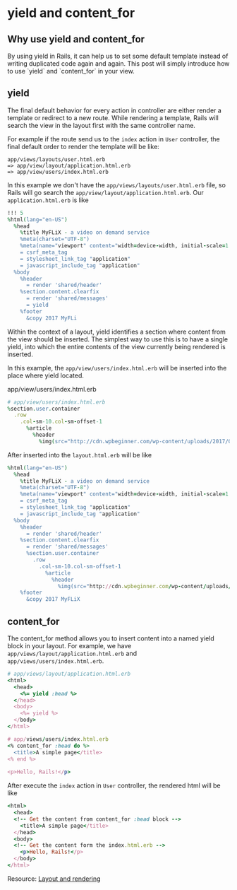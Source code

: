 # yield and content\_for

## Why use yield and content\_for

By using yield in Rails, it can help us to set some default template instead of writing duplicated code again and again. This post will simply introduce how to use \`yield\` and \`content\_for\` in your view.

## yield

The final default behavior for every action in controller are either render a template or redirect to a new route. While rendering a template, Rails will search the view in the layout first with the same controller name.

For example if the route send us to the `index` action in `User` controller, the final default order to render the template will be like:

```
app/views/layouts/user.html.erb
=> app/view/layout/application.html.erb 
=> app/view/users/index.html.erb
```

In this example we don't have the `app/views/layouts/user.html.erb`  file, so Rails will go search the `app/view/layout/application.html.erb`. Our `application.html.erb` is like



```ruby
!!! 5
%html(lang="en-US")
  %head
    %title MyFLiX - a video on demand service
    %meta(charset="UTF-8")
    %meta(name="viewport" content="width=device-width, initial-scale=1.0")
    = csrf_meta_tag
    = stylesheet_link_tag "application"
    = javascript_include_tag "application"
  %body
    %header
      = render 'shared/header'
    %section.content.clearfix
      = render 'shared/messages'
      = yield
    %footer
      &copy 2017 MyFLi
```

Within the context of a layout, yield identifies a section where content from the view should be inserted. The simplest way to use this is to have a single yield, into which the entire contents of the view currently being rendered is inserted.

In this example, the `app/view/users/index.html.erb` will be inserted into the place where yield located.

app/view/users/index.html.erb

```ruby
# app/view/users/index.html.erb
%section.user.container
  .row
    .col-sm-10.col-sm-offset-1
      %article
        %header
          %img(src="http://cdn.wpbeginner.com/wp-content/uploads/2017/08/gravatarlogo.jpg" height="40" width="40")
```

After inserted into the `layout.html.erb` will be like

```ruby
%html(lang="en-US")
  %head
    %title MyFLiX - a video on demand service
    %meta(charset="UTF-8")
    %meta(name="viewport" content="width=device-width, initial-scale=1.0")
    = csrf_meta_tag
    = stylesheet_link_tag "application"
    = javascript_include_tag "application"
  %body
    %header
      = render 'shared/header'
    %section.content.clearfix
      = render 'shared/messages'
      %section.user.container
        .row
          .col-sm-10.col-sm-offset-1
            %article
              %header
                %img(src="http://cdn.wpbeginner.com/wp-content/uploads/2017/08/gravatarlogo.jpg" height="40" width="40")
    %footer
      &copy 2017 MyFLiX
```

## content\_for

The content\_for method allows you to insert content into a named yield block in your layout. For example, we have  `app/views/layout/application.html.erb` and `app/views/users/index.html.erb`.

```ruby
# app/views/layout/application.html.erb
<html>
  <head>
    <%= yield :head %>
  </head>
  <body>
    <%= yield %>
  </body>
</html>

# app/views/users/index.html.erb
<% content_for :head do %>
  <title>A simple page</title>
<% end %>
   
<p>Hello, Rails!</p>
```

After execute the `index` action in `User` controller, the rendered html will be like

```ruby
<html>
  <head>
  <!-- Get the content from content_for :head block -->
    <title>A simple page</title>
  </head>
  <body>
  <!-- Get the content form the index.html.erb -->
    <p>Hello, Rails!</p>
  </body>
</html>
```

Resource: [Layout and rendering](http://guides.rubyonrails.org/layouts_and_rendering.html#understanding-yield)

